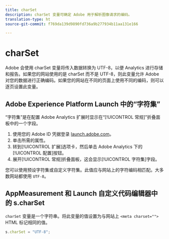 ```yaml
---
title: charSet
description: charSet 变量可确定 Adobe 用于解析图像请求的编码。
translation-type: ht
source-git-commit: f769da139d9890fd736a9b277934b11aa131e166

---
```



# charSet

Adobe 会使用 charSet 变量将传入数据转换为 UTF-8，以便 Analytics 进行存储和报告。如果您的网站使用的是 charSet 而不是 UTF-8，则此变量允许 Adobe 对您的数据进行正确编码。如果您的网站在不同的页面上使用不同的编码，则可以逐页设置此变量。

## Adobe Experience Platform Launch 中的“字符集”

“字符集”是在配置 Adobe Analytics 扩展时显示在“[!UICONTROL 常规]”折叠面板中的一个字段。

1. 使用您的 Adobe ID 凭据登录 [launch.adobe.com](https://launch.adobe.com)。
2. 单击所需的属性。
3. 转到[!UICONTROL 扩展]选项卡，然后单击 Adobe Analytics 下的[!UICONTROL 配置]按钮。
4. 展开[!UICONTROL 常规]折叠面板，这会显示[!UICONTROL 字符集]字段。

您可以使用预设字符集或自定义字符集。此值应与网站上的字符编码相匹配。大多数网站都使用 `UTF-8`。

## AppMeasurement 和 Launch 自定义代码编辑器中的 s.charSet

`charSet` 变量是一个字符串。将此变量的值设置为与网站上 `<meta charset="">` HTML 标记相同的值。

```js
s.charSet = "UTF-8";
```
